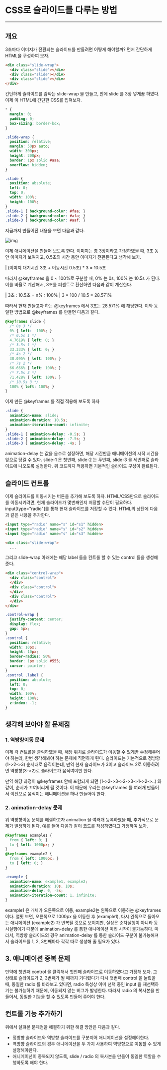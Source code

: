 # CSS로 슬라이드를 다루는 방법

---

## 개요

3초마다 이미지가 전환되는 슬라이드를 만들려면 어떻게 해야할까?
먼저 간단하게 HTML을 구성하여 보자.

```html
<div class="slide-wrap">
  <div class="slide"></div>
  <div class="slide"></div>
  <div class="slide"></div>
</div>
```

간단하게 슬라이드를 감싸는 slide-wrap 을 만들고, 안에 slide 를 3장 넣게끔 하였다.
이제 이 HTML에 간단한 CSS를 입혀보자.

```css
* {
  margin: 0;
  padding: 0;
  box-sizing: border-box;
}

.slide-wrap {
  position: relative;
  margin: 50px auto;
  width: 300px;
  height: 200px;
  border: 1px solid #aaa;
  overflow: hidden;
}

.slide {
  position: absolute;
  left: 0;
  top: 0;
  width: 100%;
  height: 100%;
}
.slide-1 { background-color: #faa; }
.slide-2 { background-color: #afa; }
.slide-3 { background-color: #aaf; }
```

지금까지 만들어진 내용을 보면 다음과 같다.

![img](./images/1.png)

이제 애니메이션을 만들어 보도록 한다.
이미지는 총 3장이라고 가정하였을 때, 3초 동안 이미지가 보여지고, 0.5초의 시간 동안 이미지가 전환된다고 생각해 보자.

| (이미지 대기시간 3초 + 이동시간 0.5초) * 3 = 10.5초

따라서 @keyframes 을 0 ~ 100%로 구분할 때, 0% 는 0s, 100% 는 10.5s 가 된다.
이를 비율로 계산해서, 3초를 퍼센트로 환산하면 다음과 같이 계산한다.

| 3초 : 10.5초 = n% : 100%
| 3 * 100 / 10.5 = 28.571%

따라서 현재 만들고자 하는 @keyframes 에서 3초는 28.571% 에 해당한다.
이와 동일한 방법으로 @keyframes 를 만들면 다음과 같다.

```css
@keyframes slide {
  /* 0s 3 */
  0% { left: -100%; }
  /* 0.5s 1 */
  4.7619% { left: 0; }
  /* 3.5s 1 */
  33.333% { left: 0; }
  /* 4s 2 */
  38.095% { left: 100%; }
  /* 7s 2 */
  66.666% { left: 100%; }
  /* 7.5s 3 */
  71.428% { left: 100%; }
  /* 10.5s 3 */
  100% { left: 100%; }
}
```

이제 만든 @keyframes 를 직접 적용해 보도록 하자

```css
.slide {
  animation-name: slide;
  animation-duration: 10.5s;
  animation-iteration-count: infinite;
}
.slide-1 { animation-delay: -0.5s; }
.slide-2 { animation-delay: -7.5s; }
.slide-3 { animation-delay: -4s; }
```

animation-delay 는 값을 음수로 설정하면, 해당 시간만큼 애니메이션의 시작 시간을 앞으로 당길 수 있다.
slide-1 은 첫번째, slide-2 는 두번째, slide-3 을 세번째로 슬라이드에 나오도록 설정한다.
위 코드까지 적용하면 기본적인 슬라이드 구성이 완료된다.

## 슬라이드 컨트롤

이제 슬라이드를 이동시키는 버튼을 추가해 보도록 하자.
HTML/CSS만으로 슬라이드를 이동시키려면, 현재 슬라이드가 몇번째인지 저장할 수단이 필요하다.
input[type="radio"]를 통해 현재 슬라이드를 저장할 수 있다. HTML의 상단에 다음과 같은 내용을 추가한다.

```html
<input type="radio" name="s" id="s1" hidden>
<input type="radio" name="s" id="s2" hidden>
<input type="radio" name="s" id="s3" hidden>

<div class="slide-wrap">
  ...
```

그리고 slide-wrap 아래에는 해당 label 들을 컨트롤 할 수 있는 control 들을 생성해 준다.

```html
<div class="control-wrap">
  <div class="control">
  </div>
  <div class="control">
  </div>
  <div class="control">
  </div>
</div>
```

```css
.control-wrap {
  justify-content: center;
  display: flex;
  gap: 5px;
}
.control {
  position: relative;
  width: 10px;
  height: 10px;
  border-radius: 50%;
  border: 1px solid #555;
  cursor: pointer;
}
.control .label {
  position: absolute;
  left: 0;
  top: 0;
  width: 100%;
  height: 100%;
  z-index: -1;
}
```

## 생각해 보아야 할 문제점

### 1. 역방향이동 문제

이제 각 컨트롤을 클릭하였을 때, 해당 위치로 슬라이드가 이동할 수 있게끔 수정해주어야 하는데, 한번 생각해봐야 하는 문제에 직면하게 된다. 슬라이드는 기본적으로 정방향(1->2->3) 순서대로 움직이는데, 만약 현재 슬라이드가 3이고 슬라이드 2로 이동하려면 역방향(3->2)로 슬라이드가 움직여야만 한다.

만약 해당 과정이 @keyframes 안에 포함되게 되면 (1->2->3->2->3->1->2->..) 와 같이, 순서가 꼬여버리게 될 것이다. 이 때문에 우리는 @keyframes 를 여러개 만들어서 이전으로 움직이는 애니메이션을 하나 만들어야 한다.

### 2. animation-delay 문제

위 역방향이동 문제를 해결하고자 animation 을 여러개 등록하였을 때, 추가적으로 문제가 발생하게 된다. 예를 들어 다음과 같이 코드를 작성하였다고 가정하여 보자.

```css
@keyframes example1 {
  from { left: 0; }
  to { left: 1000px; }
}
@keyframes example2 {
  from { left: 1000px; }
  to { left: 0; }
}

.example {
  animation-name: example1, example2;
  animation-duration: 10s, 10s;
  animation-delay: 0, -5s;
  animation-iteration-count: 1, infinite;
}
```

example1 은 개체가 오른쪽으로 이동, example2는 왼쪽으로 이동하는 @keyframes 이다. 얼핏 보면, 오른쪽으로 1000px 을 이동한 후 (example1), 다시 왼쪽으로 돌아오는 애니메이션 (example2) 가 반복될 것으로 보이지만, 실상은 순차실행이 아니라 동시실행이기 때문에 animation-delay 를 통한 애니메이션 미리 시작이 불가능하다. 따라서, 역방향 슬라이드의 경우 animation-delay 를 통한 슬라이드 구분이 불가능해져서 슬라이드를 1, 2, 3번째마다 각각 따로 생성해 줄 필요가 있다.

## 3. 애니메이션 중복 문제

만약에 첫번째 control 을 클릭해서 첫번째 슬라이드로 이동하였다고 가정해 보자. 그 상태로 슬라이드가 2, 3번째가 될 때까지 기다렸다가 다시 첫번째 control 을 눌렀을 때, 동일한 radio 를 바라보고 있다면, radio 특성상 이미 선택 중인 input 을 재선택하기는 불가능하기 때문에, 이동되지 않는 버그가 발생한다. 따라서 radio 의 복사본을 만들어서, 동일한 기능을 할 수 있도록 만들어 주어야 한다.

## 컨트롤 기능 추가하기

위에서 살펴본 문제점을 해결하기 위한 해결 방안은 다음과 같다.

- 정방향 슬라이드와 역방향 슬라이드를 구분지어 애니메이션을 설정해야한다.
- 역방향 슬라이드의 경우 애니메이션을 두 가지 사용하여 역방향으로 이동할 수 있게 설정해야한다.
- 애니메이션이 중복되지 않도록, slide / radio 의 복사본을 만들어 동일한 역할을 수행하도록 해야 한다.
